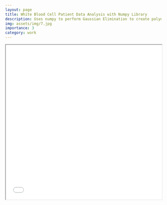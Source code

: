 ```yaml
---
layout: page
title: White Blood Cell Patient Data Analysis with Numpy Library
description: Uses numpy to perform Gaussian Elimination to create polynomial equation for individual patient's White BLood Cell count data
img: assets/img/7.jpg
importance: 3
category: work
---
```


<iframe src="/assets/pdf/White-Blood-Cell-Data-analysis.pdf" width="100%" height="500px"></iframe>
